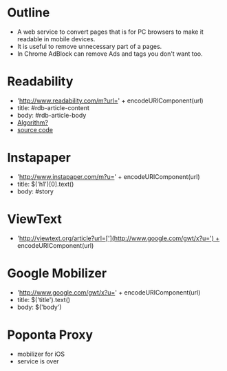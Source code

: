 # Outline
* A web service to convert pages that is for PC browsers to make it readable in mobile devices.
* It is useful to remove unnecessary part of a pages.
* In Chrome AdBlock can remove Ads and tags you don't want too.

# Readability
* 'http://www.readability.com/m?url=' + encodeURIComponent(url)
* title: #rdb-article-content
* body: #rdb-article-body
* [Algorithm?](http://code.google.com/p/arc90labs-readability/source/browse/trunk/js/readability.js)
* [source code](https://code.google.com/p/arc90labs-readability/)

# Instapaper
* 'http://www.instapaper.com/m?u=' + encodeURIComponent(url)
* title: $('h1')[0].text()
* body: #story


# ViewText
* 'http://viewtext.org/article?url=['](http://www.google.com/gwt/x?u=') + encodeURIComponent(url)
# Google Mobilizer
* 'http://www.google.com/gwt/x?u=' + encodeURIComponent(url)
* title: $('title').text()
* body: $('body')

# Poponta Proxy
* mobilizer for iOS
* service is over